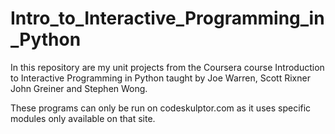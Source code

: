 # Intro_to_Interactive_Programming_in_Python

In this repository are my unit projects from the Coursera course Introduction to Interactive Programming in Python taught by Joe Warren, Scott Rixner John Greiner and Stephen Wong.

These programs can only be run on codeskulptor.com as it uses specific modules only available on that site.
